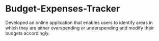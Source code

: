 # Budget-Expenses-Tracker
Developed an online application that enables users to identify areas in which they are either overspending or underspending and modify their budgets accordingly.
